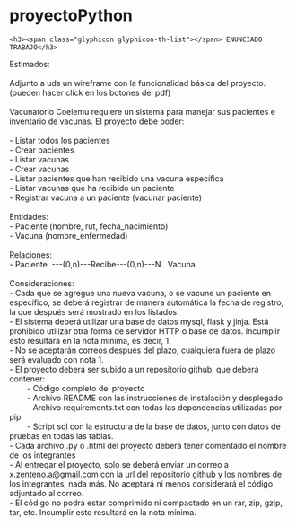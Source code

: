 # proyectoPython

	<h3><span class="glyphicon glyphicon-th-list"></span> ENUNCIADO TRABAJO</h3>
</div>
Estimados:<br>
<br>
Adjunto a uds un wireframe con la funcionalidad básica del proyecto. (pueden hacer click en los botones del pdf)<br>
<br>
Vacunatorio Coelemu requiere un sistema para manejar sus pacientes e inventario de vacunas. El proyecto debe poder:<br>
<br>
- Listar todos los pacientes<br>
- Crear pacientes<br>
- Listar vacunas<br>
- Crear vacunas<br>
- Listar pacientes que han recibido una vacuna específica<br>
- Listar vacunas que ha recibido un paciente<br>
- Registrar vacuna a un paciente (vacunar paciente)<br>
<br>
Entidades:<br>
- Paciente (nombre, rut, fecha_nacimiento)<br>
- Vacuna (nombre_enfermedad)<br>
<br>
Relaciones:<br>
- Paciente&nbsp; ---(0,n)---Recibe---(0,n)---N&nbsp; &nbsp;Vacuna<br>
<br>
Consideraciones:<br>
- Cada que se agregue una nueva vacuna, o se vacune un paciente en específico, se deberá registrar de manera automática la fecha de registro, la que después será mostrado en los listados.<br>
- El sistema deberá utilizar una base de datos mysql, flask y jinja. Está prohibido utilizar otra forma de servidor HTTP o base de datos. Incumplir esto resultará en la nota mínima, es decir, 1.<br>
- No se aceptarán correos después del plazo, cualquiera fuera de plazo será evaluado con nota 1.<br>
- El proyecto deberá ser subido a un repositorio github, que deberá contener:<br>
&nbsp; &nbsp; &nbsp; &nbsp; - Código completo del proyecto<br>
&nbsp; &nbsp; &nbsp; &nbsp; - Archivo README con las instrucciones de instalación y desplegado<br>
&nbsp; &nbsp; &nbsp; &nbsp; - Archivo requirements.txt con todas las dependencias utilizadas por pip<br>
&nbsp; &nbsp; &nbsp; &nbsp; - Script sql con la estructura de la base de datos, junto con datos de pruebas en todas las tablas.<br>
- Cada archivo .py o .html del proyecto deberá tener comentado el nombre de los integrantes <br>
- Al entregar el proyecto, solo se deberá enviar un correo a <a href="mailto:x.zenteno.a@gmail.com" target="_blank"><span class="il">x.zenteno.a@gmail.com</span></a> con la url del repositorio github y los nombres de los integrantes, nada más. No aceptará ni menos considerará el código adjuntado al correo.<br>
- El código no podrá estar comprimido ni compactado en un rar, zip, gzip, tar, etc. Incumplir esto resultará en la nota mínima.